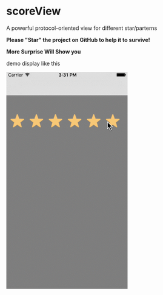 # scoreView
A powerful protocol-oriented view for different star/parterns

**Please "Star" the project on GitHub to help it to survive!**

**More Surprise Will Show you**

demo display like this

![image](gifshow.gif)
